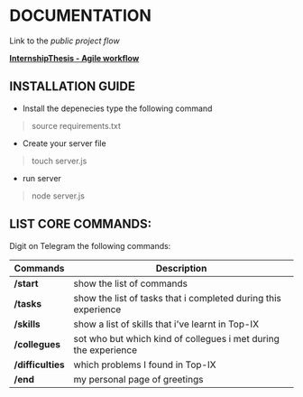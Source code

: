 # DOCUMENTATION
Link to the *public project flow*

**[InternshipThesis - Agile workflow](https://trello.com/b/1fC19Tnw)**

## INSTALLATION GUIDE
- Install the depenecies type the following command
> source requirements.txt

- Create your server file
> touch server.js

- run server
> node server.js

## LIST CORE COMMANDS:

Digit on Telegram the following commands:

| Commands | Description |
|----------|-------------|
| **/start** | show the list of commands |  
| **/tasks** | show the list of tasks that i completed during this experience |
| **/skills** | show a list of skills that i've learnt in Top-IX |
| **/collegues** | sot who but which kind of collegues i met during the experience |
| **/difficulties** | which problems I found in Top-IX |
| **/end** | my personal page of greetings |
